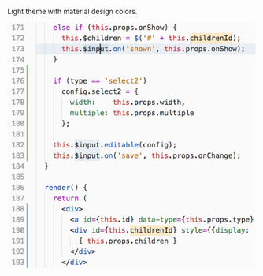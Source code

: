 Light theme with material design colors.

![alt](https://raw.githubusercontent.com/JonaDuran/Material-Light-Theme/master/example/example.png)